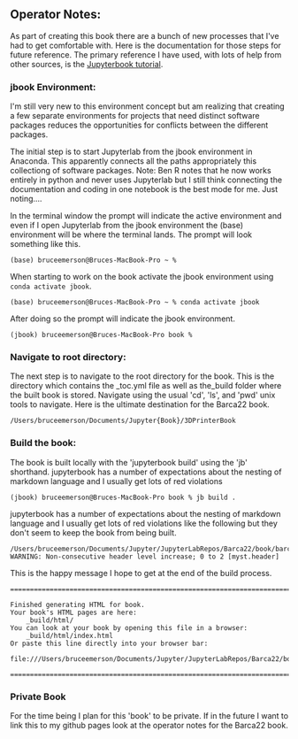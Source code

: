 ## Operator Notes:

As part of creating this book there are a bunch of new processes that I've had to get comfortable with. Here is the documentation for those steps for future reference. The primary reference I have used, with  lots of help from other sources, is the [Jupyterbook tutorial](https://jupyterbook.org/start/your-first-book.html).

### jbook Environment:

I'm still very new to this environment concept but am realizing that creating a few separate environments for projects that need distinct software packages reduces the opportunities for conflicts between the different packages. 

The initial step is to start Jupyterlab from the jbook environment in Anaconda. This apparently connects all the paths appropriately this collectiong of software packages. Note: Ben R notes that he now works entirely in python and never uses Jupyterlab but I still think connecting the documentation and coding in one notebook is the best mode for me. Just noting....

In the terminal window the prompt will indicate the active environment and even if I open Jupyterlab from the jbook environment the (base) environment will be where the terminal lands. The prompt will look something like this.

```
(base) bruceemerson@Bruces-MacBook-Pro ~ %
```

When starting to work on the book activate the jbook environment using ``` conda activate jbook```.
```
(base) bruceemerson@Bruces-MacBook-Pro ~ % conda activate jbook
```
After doing so the prompt will indicate the jbook environment.
```
(jbook) bruceemerson@Bruces-MacBook-Pro book % 
```

### Navigate to root directory:

The next step is to navigate to the root directory for the book. This is the directory which contains the \_toc.yml file as well as the\_build folder where the built book is stored. Navigate using the usual 'cd', 'ls', and 'pwd' unix tools to navigate. Here is the ultimate destination for the Barca22 book.
```
/Users/bruceemerson/Documents/Jupyter{Book}/3DPrinterBook
```
### Build the book:

The book is built locally with the 'jupyterbook build' using the 'jb' shorthand. jupyterbook has a number of expectations about the nesting of markdown language and I usually get lots of red violations
```
(jbook) bruceemerson@Bruces-MacBook-Pro book % jb build .
```
jupyterbook has a number of expectations about the nesting of markdown language and I usually get lots of red violations like the following but they don't seem to keep the book from being built.
```
/Users/bruceemerson/Documents/Jupyter/JupyterLabRepos/Barca22/book/barcaSAE/Schedule.md:1: WARNING: Non-consecutive header level increase; 0 to 2 [myst.header]
```
This is the happy message I hope to get at the end of the build process.
```
===============================================================================

Finished generating HTML for book.
Your book's HTML pages are here:
    _build/html/
You can look at your book by opening this file in a browser:
    _build/html/index.html
Or paste this line directly into your browser bar:
    file:///Users/bruceemerson/Documents/Jupyter/JupyterLabRepos/Barca22/book/_build/html/index.html            

===============================================================================
```

### Private Book

For the time being I plan for this 'book' to be private. If in the future I want to link this to my github pages look at the operator notes for the Barca22 book.

